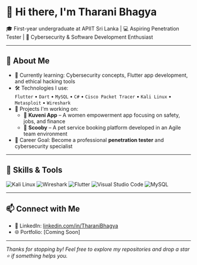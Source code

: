 # 👋 Hi there, I'm Tharani Bhagya

🎓 First-year undergraduate at APIIT Sri Lanka | 💻 Aspiring Penetration Tester | 🔐 Cybersecurity & Software Development Enthusiast

---

## 🚀 About Me

- 🌱 Currently learning: Cybersecurity concepts, Flutter app development, and ethical hacking tools
- 🛠️ Technologies I use:  
  `Flutter` • `Dart` • `MySQL` • `C#` • `Cisco Packet Tracer` • `Kali Linux` • `Metasploit` • `Wireshark`  
- 📁 Projects I'm working on:
  - 🐾 **Kuveni App** – A women empowerment app focusing on safety, jobs, and finance
  - 🐶 **Scooby** – A pet service booking platform developed in an Agile team environment
- 🎯 Career Goal: Become a professional **penetration tester** and cybersecurity specialist

---

## 🧠 Skills & Tools
![Kali Linux](https://img.shields.io/badge/Kali_Linux-557C94?style=for-the-badge&logo=kalilinux&logoColor=white)
![Wireshark](https://img.shields.io/badge/Wireshark-1679A7?style=for-the-badge&logo=wireshark&logoColor=white)
![Flutter](https://img.shields.io/badge/Flutter-02569B?style=for-the-badge&logo=flutter&logoColor=white)
![Visual Studio Code](https://img.shields.io/badge/VS_Code-007ACC?style=for-the-badge&logo=visualstudiocode&logoColor=white)
![MySQL](https://img.shields.io/badge/MySQL-4479A1?style=for-the-badge&logo=mysql&logoColor=white)

---

## 📫 Connect with Me
- 💼 LinkedIn: [linkedin.com/in/TharaniBhagya](https://www.linkedin.com/in/tharani-bhagya-b48a652b6/)   
- 🌐 Portfolio: [Coming Soon]

---

_Thanks for stopping by! Feel free to explore my repositories and drop a star ⭐ if something helps you._

